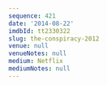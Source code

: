 ```yaml
---
sequence: 421
date: '2014-08-22'
imdbId: tt2330322
slug: the-conspiracy-2012
venue: null
venueNotes: null
medium: Netflix
mediumNotes: null
---
```



